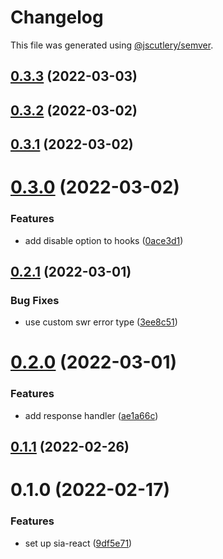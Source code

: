 # Changelog

This file was generated using [@jscutlery/semver](https://github.com/jscutlery/semver).

## [0.3.3](https://github.com/SiaFoundation/web/compare/sia-react-0.3.2...sia-react-0.3.3) (2022-03-03)



## [0.3.2](https://github.com/SiaFoundation/web/compare/sia-react-0.3.1...sia-react-0.3.2) (2022-03-02)



## [0.3.1](https://github.com/SiaFoundation/web/compare/sia-react-0.3.0...sia-react-0.3.1) (2022-03-02)



# [0.3.0](https://github.com/SiaFoundation/web/compare/sia-react-0.2.1...sia-react-0.3.0) (2022-03-02)


### Features

* add disable option to hooks ([0ace3d1](https://github.com/SiaFoundation/web/commit/0ace3d1c503982aefc72f986f8c1c777096b6358))



## [0.2.1](https://github.com/SiaFoundation/web/compare/sia-react-0.2.0...sia-react-0.2.1) (2022-03-01)


### Bug Fixes

* use custom swr error type ([3ee8c51](https://github.com/SiaFoundation/web/commit/3ee8c5154b2783c2ace68344065b7fca610d0c68))



# [0.2.0](https://github.com/SiaFoundation/web/compare/sia-react-0.1.1...sia-react-0.2.0) (2022-03-01)


### Features

* add response handler ([ae1a66c](https://github.com/SiaFoundation/web/commit/ae1a66c138cd0e9cb65c6f82f5a2cdda4adf5a8d))



## [0.1.1](https://github.com/SiaFoundation/web/compare/sia-react-0.1.0...sia-react-0.1.1) (2022-02-26)



# 0.1.0 (2022-02-17)


### Features

* set up sia-react ([9df5e71](https://github.com/SiaFoundation/web/commit/9df5e719b74383d5fbe92ff2aa626aed434869d0))
